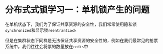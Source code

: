# 分布式式锁学习一：单机锁产生的问题

在单机状态下，我们为了保证共享资源的安全性，我们常常使用隐私锁`synchronized`和显示锁`reentrantLock`

但是在集群状态下同样是无法保证共享资源的安全性的，例如在我们最常见的抢票系统中，我们往往会将票的数量放在`redis`中



